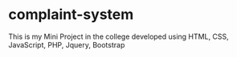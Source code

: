 # complaint-system
This is my Mini Project in the college developed using HTML, CSS, JavaScript, PHP, Jquery, Bootstrap 

